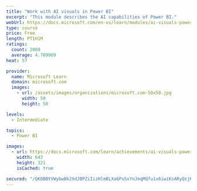 ```yaml
---
title: "Work with AI visuals in Power BI"
excerpt: "This module describes the AI capabilities of Power BI."
webUrl: https://docs.microsoft.com/en-us/learn/modules/ai-visuals-power-bi/
type: course
price: Free
length: PT1H1M
ratings:
  count: 2089
  average: 4.709909
heat: 57

provider:
  name: Microsoft Learn
  domain: microsoft.com
  images:
    - url: /assets/images/organizations/microsoft.com-50x50.jpg
      width: 50
      height: 50

levels:
  - Intermediate

topics:
  - Power BI

images:
  - url: https://docs.microsoft.com/learn/achievements/ai-visuals-power-bi-social.png
    width: 643
    height: 321
    isCached: true

secured: "/QK0BBtVWybwBk2XdJBPZiIizHlmBLXa6PuSxYnJmqMQfu1x6iwiKsARyQzjKocz1I7F2BvKL8TH0i0PL3k6qwI1FtQRifFlIETA7Hsp2h3DMf6ad2AQvIL3Y1tiWPUImXkg4TN7AW+1mdwMKqV95PTUdwSmGn3/oxoYiiwXW5Ti+YFFpZjc1hN0jDJTmN/5SCgMhjoAwoZN3bah31X6gztF37DQgD/3oeUZKjW7yMpyVOCacnQ4ybvKOu+mc8Hi9qfSGOj5sKwShB/gJuZhpTfyg9+mmgVBhEMVmzuzOd/6VMTjrV4TPI+jT8t1Cppa7yud0YM1GfoLp2cjdZ94UV7JqAyZ6O3ji3w3jhQh4Dla0d5ayi5UMtWRXGyGKp4ffpSZ7tJ4DeRoSQPIbnE+yxGHDLuCXDWF66HrVtVkABU=;vypjzNOtCuSx0kZ8GBzYww=="
---
```


